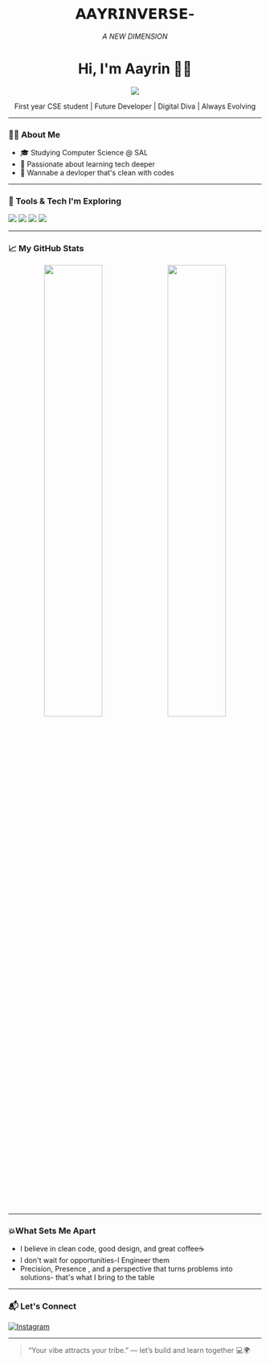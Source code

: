<h1 align="center"> 𝗔𝗔𝗬𝗥𝗜𝗡𝗩𝗘𝗥𝗦𝗘- </h1>

<p align="center"><i>A NEW DIMENSION </i></p>

<h1 align="center">Hi, I'm Aayrin 👋🏻</h1>
<p align="center">
  <img src="https://readme-typing-svg.herokuapp.com?font=JetBrains+Mono&size=22&duration=3000&pause=1000&color=000000&center=true&vCenter=true&width=500&lines=🎬+Loading+Aayrinverse...;🌌+Welcome+to+my+digital+universe.;👾+Stay+a+while+%7C+Explore+a+repo+or+two." />
</p>
<p align="center">
First year CSE student | Future Developer | Digital Diva |  
 Always Evolving 
</p>

---

### 👩‍💻 About Me

- 🎓 Studying Computer Science @ SAL 
- 🎯 Passionate about learning tech deeper
- 📌 Wannabe a devloper that's clean with codes 

---

### 🧰 Tools & Tech I'm Exploring

<p>
  <img src="https://img.shields.io/badge/-Python-3776AB?style=for-the-badge&logo=python&logoColor=white"/>
  <img src="https://img.shields.io/badge/-GitHub-181717?style=for-the-badge&logo=github&logoColor=white"/>
  <img src="https://img.shields.io/badge/-HTML5-E34F26?style=for-the-badge&logo=html5&logoColor=white"/>
  <img src="https://img.shields.io/badge/-CSS3-1572B6?style=for-the-badge&logo=css3&logoColor=white"/>
</p>

---

### 📈 My GitHub Stats

<p align="center">
  <img src="https://github-readme-stats.vercel.app/api?username=Aayrinverse&show_icons=true&theme=radical" width="48%"/>
  <img src="https://github-readme-streak-stats.herokuapp.com?user=Aayrinverse&theme=radical" width="48%"/>
</p>

---

### 💥What Sets Me Apart

- I believe in clean code, good design, and great coffee☕
- I don't wait for opportunities-I Engineer them 
- Precision, Presence , and a perspective that turns problems into solutions- that's what I bring to the table
---

### 📬 Let's Connect

[![Instagram](https://img.shields.io/badge/-Instagram-E4405F?style=flat-square&logo=Instagram&logoColor=white)](https://instagram.com/aayrin.pathan)

---

> “Your vibe attracts your tribe.” — let’s build and learn together 💻🌍

